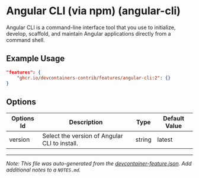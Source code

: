 

# Angular CLI (via npm) (angular-cli)

Angular CLI is a command-line interface tool that you use to initialize, develop, scaffold, and maintain Angular applications directly from a command shell.

## Example Usage

```json
"features": {
    "ghcr.io/devcontainers-contrib/features/angular-cli:2": {}
}
```

## Options

| Options Id | Description | Type | Default Value |
|-----|-----|-----|-----|
| version | Select the version of Angular CLI to install. | string | latest |



---

_Note: This file was auto-generated from the [devcontainer-feature.json](https://github.com/devcontainers-contrib/features/blob/main/src/angular-cli/devcontainer-feature.json).  Add additional notes to a `NOTES.md`._
